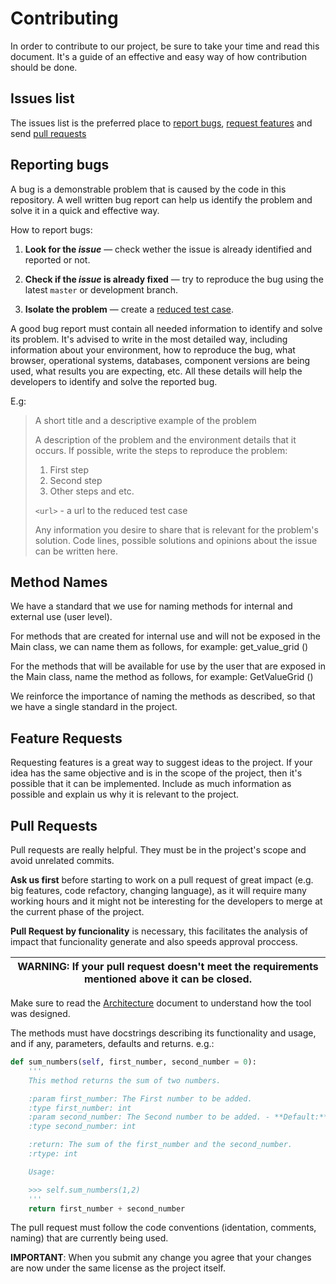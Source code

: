 # Contributing

In order to contribute to our project, be sure to take your time and read this document. It's a guide of an effective and easy way of how contribution should be done.

## Issues list

The issues list is the preferred place to [report bugs](#reporting-bugs), [request features](#feature-requests) and send [pull requests](#pull-requests)

## Reporting bugs

A bug is a demonstrable problem that is caused by the code in this repository. A well written bug report can help us identify the problem and solve it in a quick and effective way.

How to report bugs:

1. **Look for the _issue_** &mdash; check wether the issue is already identified and reported or not.

2. **Check if the _issue_ is already fixed** &mdash; try to reproduce the bug using the latest `master` or development branch.

3. **Isolate the problem** &mdash; create a [reduced test case](http://css-tricks.com/reduced-test-cases/).

A good bug report must contain all needed information to identify and solve its problem. It's advised to write in the most detailed way, including information about your environment, how to reproduce the bug, what browser, operational systems, databases, component versions are being used, what results you are expecting, etc. All these details will help the developers to identify and solve the reported bug.

E.g:

> A short title and a descriptive example of the problem
>
> A description of the problem and the environment details that it occurs. If possible, write the steps to reproduce the problem:
>
> 1. First step
> 2. Second step
> 3. Other steps and etc.
>
> `<url>` - a url to the reduced test case
>
> Any information you desire to share that is relevant for the problem's solution. Code lines, possible solutions and opinions about the issue can be written here.

## Method Names

We have a standard that we use for naming methods for internal and external use (user level).

For methods that are created for internal use and will not be exposed in the Main class, we can name them as follows, for example:
get_value_grid ()

For the methods that will be available for use by the user that are exposed in the Main class, name the method as follows, for example:
GetValueGrid ()

We reinforce the importance of naming the methods as described, so that we have a single standard in the project.

## Feature Requests

Requesting features is a great way to suggest ideas to the project. If your idea has the same objective and is in the scope of the project, then it's possible that it can be implemented. Include as much information as possible and explain us why it is relevant to the project.

## Pull Requests

Pull requests are really helpful. They must be in the project's scope and avoid unrelated commits.

**Ask us first** before starting to work on a pull request of great impact (e.g. big features, code refactory, changing language), as it will require many working hours and it might not be interesting for the developers to merge at the current phase of the project.

**Pull Request by funcionality** is necessary, this facilitates the analysis of impact that funcionality generate and also speeds approval proccess.

| WARNING: If your pull request doesn't meet the requirements mentioned above it can be closed.|
| --- |

Make sure to read the [Architecture](doc_files/ARCHITECTURE.md) document
to understand how the tool was designed.

The methods must have docstrings describing its functionality and usage, and if any, parameters, defaults and returns. e.g.:

```python
def sum_numbers(self, first_number, second_number = 0):
    '''
    This method returns the sum of two numbers.

    :param first_number: The First number to be added.
    :type first_number: int
    :param second_number: The Second number to be added. - **Default:** 0
    :type second_number: int

    :return: The sum of the first_number and the second_number.
    :rtype: int

    Usage:

    >>> self.sum_numbers(1,2)
    '''
    return first_number + second_number
```

The pull request must follow the code conventions (identation, comments, naming) that are currently being used.

**IMPORTANT**: When you submit any change you agree that your changes are now under the same license as the project itself.